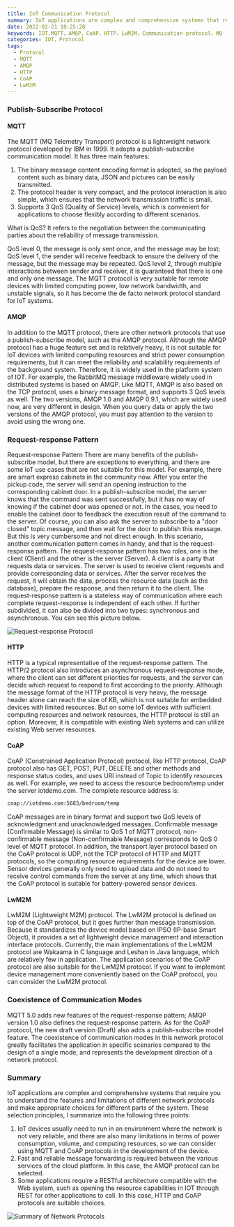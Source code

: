 ```yaml
---
title: IoT Communication Protocol
summary: IoT applications are complex and comprehensive systems that require you to understand the features and limitations of different network protocols and make appropriate choices for different parts of the system. 
date: 2022-02-21 10:25:28
keywords: IOT,MQTT，AMQP，CoAP，HTTP，LwM2M，Communication protocol，MQ
categories: IOT，Protocol
tags:
  - Protocol
  - MQTT
  - AMQP
  - HTTP
  - CoAP
  - LwM2M
---
```



### Publish-Subscribe Protocol

#### MQTT

The MQTT (MQ Telemetry Transport) protocol is a lightweight network protocol developed by IBM in 1999. It adopts a publish-subscribe communication model. It has three main features:


1. The binary message content encoding format is adopted, so the payload content such as binary data, JSON and pictures can be easily transmitted.
2. The protocol header is very compact, and the protocol interaction is also simple, which ensures that the network transmission traffic is small.
3. Supports 3 QoS (Quality of Service) levels, which is convenient for applications to choose flexibly according to different scenarios.

What is QoS? It refers to the negotiation between the communicating parties about the reliability of message transmission.

QoS level 0, the message is only sent once, and the message may be lost;
QoS level 1, the sender will receive feedback to ensure the delivery of the message, but the message may be repeated.
QoS level 2, through multiple interactions between sender and receiver, it is guaranteed that there is one and only one message.
The MQTT protocol is very suitable for remote devices with limited computing power, low network bandwidth, and unstable signals, so it has become the de facto network protocol standard for IoT systems.

#### AMQP

In addition to the MQTT protocol, there are other network protocols that use a publish-subscribe model, such as the AMQP protocol. Although the AMQP protocol has a huge feature set and is relatively heavy, it is not suitable for IoT devices with limited computing resources and strict power consumption requirements, but it can meet the reliability and scalability requirements of the background system. Therefore, it is widely used in the platform system of IOT. For example, the RabbitMQ message middleware widely used in distributed systems is based on AMQP.
Like MQTT, AMQP is also based on the TCP protocol, uses a binary message format, and supports 3 QoS levels as well. The two versions, AMQP 1.0 and AMQP 0.9.1, which are widely used now, are very different in design. When you query data or apply the two versions of the AMQP protocol, you must pay attention to the version to avoid using the wrong one.

### Request-response Pattern

Request-response Pattern
There are many benefits of the publish-subscribe model, but there are exceptions to everything, and there are some IoT use cases that are not suitable for this model. For example, there are smart express cabinets in the community now. After you enter the pickup code, the server will send an opening instruction to the corresponding cabinet door. In a publish-subscribe model, the server knows that the command was sent successfully, but it has no way of knowing if the cabinet door was opened or not. In the cases, you need to enable the cabinet door to feedback the execution result of the command to the server. Of course, you can also ask the server to subscribe to a "door closed" topic message, and then wait for the door to publish this message. But this is very cumbersome and not direct enough. In this scenario, another communication pattern comes in handy, and that is the request-response pattern.
The request-response pattern has two roles, one is the client (Client) and the other is the server (Server). A client is a party that requests data or services. The server is used to receive client requests and provide corresponding data or services. After the server receives the request, it will obtain the data, process the resource data (such as the database), prepare the response, and then return it to the client.
The request-response pattern is a stateless way of communication where each complete request-response is independent of each other. If further subdivided, it can also be divided into two types: synchronous and asynchronous. You can see this picture below.

![Request-response Protocol](Request-response-Protocol.png)

#### HTTP

HTTP is a typical representative of the request-response pattern. The HTTP/2 protocol also introduces an asynchronous request-response mode, where the client can set different priorities for requests, and the server can decide which request to respond to first according to the priority. Although the message format of the HTTP protocol is very heavy, the message header alone can reach the size of KB, which is not suitable for embedded devices with limited resources. But on some IoT devices with sufficient computing resources and network resources, the HTTP protocol is still an option. Moreover, it is compatible with existing Web systems and can utilize existing Web server resources.

#### CoAP

CoAP (Constrained Application Protocol) protocol, like HTTP protocol, CoAP protocol also has GET, POST, PUT, DELETE and other methods and response status codes, and uses URI instead of Topic to identify resources as well. For example, we need to access the resource bedroom/temp under the server iotdemo.com. The complete resource address is:

```bash
coap://iotdemo.com:5683/bedroom/temp 
```

CoAP messages are in binary format and support two QoS levels of acknowledgment and unacknowledged messages. Confirmable message (Confirmable Message) is similar to QoS 1 of MQTT protocol, non-confirmable message (Non-confirmable Message) corresponds to QoS 0 level of MQTT protocol.
In addition, the transport layer protocol based on the CoAP protocol is UDP, not the TCP protocol of HTTP and MQTT protocols, so the computing resource requirements for the device are lower. Sensor devices generally only need to upload data and do not need to receive control commands from the server at any time, which shows that the CoAP protocol is suitable for battery-powered sensor devices.

#### LwM2M

LwM2M (Lightweight M2M) protocol. The LwM2M protocol is defined on top of the CoAP protocol, but it goes further than message transmission. Because it standardizes the device model based on IPSO (IP-base Smart Object), it provides a set of lightweight device management and interaction interface protocols.
Currently, the main implementations of the LwM2M protocol are Wakaama in C language and Leshan in Java language, which are relatively few in application. The application scenarios of the CoAP protocol are also suitable for the LwM2M protocol. If you want to implement device management more conveniently based on the CoAP protocol, you can consider the LwM2M protocol.

### Coexistence of Communication Modes

MQTT 5.0 adds new features of the request-response pattern; AMQP version 1.0 also defines the request-response pattern. As for the CoAP protocol, the new draft version (Draft) also adds a publish-subscribe model feature. The coexistence of communication modes in this network protocol greatly facilitates the application in specific scenarios compared to the design of a single mode, and represents the development direction of a network protocol.

### Summary

IoT applications are complex and comprehensive systems that require you to understand the features and limitations of different network protocols and make appropriate choices for different parts of the system. These selection principles, I summarize into the following three points:

1. IoT devices usually need to run in an environment where the network is not very reliable, and there are also many limitations in terms of power consumption, volume, and computing resources, so we can consider using MQTT and CoAP protocols in the development of the device.
2. Fast and reliable message forwarding is required between the various services of the cloud platform. In this case, the AMQP protocol can be selected.
3. Some applications require a RESTful architecture compatible with the Web system, such as opening the resource capabilities in IOT through REST for other applications to call. In this case, HTTP and CoAP protocols are suitable choices.

![Summary of Network Protocols](Summary-of-Network-Protocols.png)